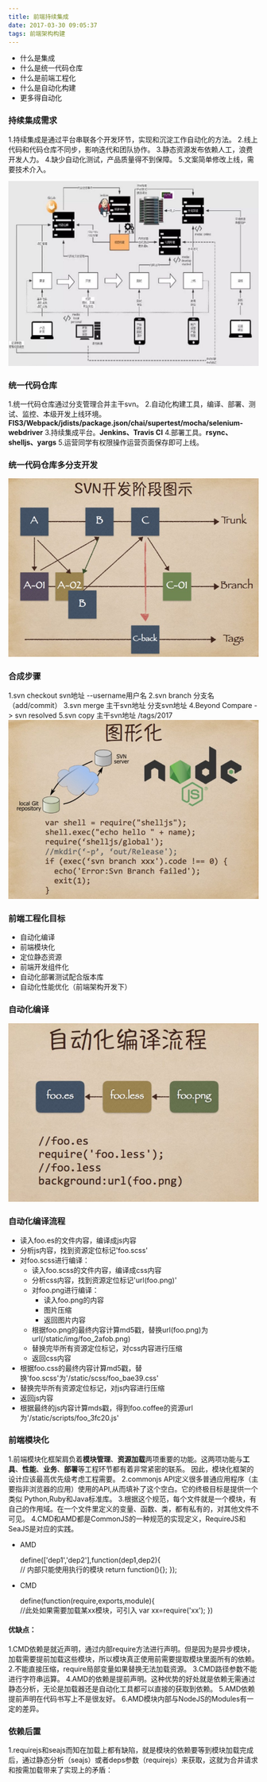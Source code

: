 ```yaml
---
title: 前端持续集成
date: 2017-03-30 09:05:37
tags: 前端架构构建
---
```


* 什么是集成
* 什么是统一代码仓库
* 什么是前端工程化
* 什么是自动化构建
* 更多得自动化

### 持续集成需求
1.持续集成是通过平台串联各个开发环节，实现和沉淀工作自动化的方法。
2.线上代码和代码仓库不同步，影响迭代和团队协作。
3.静态资源发布依赖人工，浪费开发人力。
4.缺少自动化测试，产品质量得不到保障。
5.文案简单修改上线，需要技术介入。
<!--more-->
![](/images/170330-1.png)
### 统一代码仓库
1.统一代码仓库通过分支管理合并主干svn。
2.自动化构建工具，编译、部署、测试、监控、本级开发上线环境。**FIS3/Webpack/jdists/package.json/chai/supertest/mocha/selenium-webdriver**
3.持续集成平台。**Jenkins、Travis CI**
4.部署工具。**rsync、shelljs、yargs**
5.运营同学有权限操作运营页面保存即可上线。
### 统一代码仓库多分支开发
![](/images/170330-2.png)                     
### 合成步骤
1.svn checkout svn地址 --username用户名
2.svn branch 分支名（add/commit）
3.svn merge 主干svn地址  分支svn地址
4.Beyond Compare -> svn resolved
5.svn copy 主干svn地址 /tags/2017
![](/images/170330-3.png)    
### 前端工程化目标
* 自动化编译
* 前端模块化
* 定位静态资源
* 前端开发组件化
* 自动化部署测试配合版本库
* 自动化性能优化（前端架构开发下）

### 自动化编译
![](/images/170330-4.png)  
### 自动化编译流程
* 读入foo.es的文件内容，编译成js内容
* 分析js内容，找到资源定位标记'foo.scss'
* 对foo.scss进行编译：
    * 读入foo.scss的文件内容，编译成css内容
    * 分析css内容，找到资源定位标记'url(foo.png)'
    * 对foo.png进行编译：
        * 读入foo.png的内容
        * 图片压缩
        * 返回图片内容
    * 根据foo.png的最终内容计算md5戳，替换url(foo.png)为url(/static/img/foo_2afob.png)
    * 替换完毕所有资源定位标记，对css内容进行压缩
    * 返回css内容 
* 根据foo.css的最终内容计算md5戳，替换'foo.scss'为'/static/scss/foo_bae39.css'
* 替换完毕所有资源定位标记，对js内容进行压缩
* 返回js内容
* 根据最终的js内容计算mds戳，得到foo.coffee的资源url为'/static/scripts/foo_3fc20.js'
### 前端模块化
1.前端模块化框架肩负着**模块管理**、**资源加载**两项重要的功能。这两项功能与**工具**、**性能**、**业务**、**部署**等工程环节都有着非常紧密的联系。
  因此，模块化框架的设计应该最高优先级考虑工程需要。
2.commonjs API定义很多普通应用程序（主要指非浏览器的应用）使用的API,从而填补了这个空白。它的终极目标是提供一个类似 Python,Ruby和Java标准库。
3.根据这个规范，每个文件就是一个模块，有自己的作用域。在一个文件里定义的变量、函数、类，都有私有的，对其他文件不可见。
4.CMD和AMD都是CommonJS的一种规范的实现定义，RequireJS和SeaJS是对应的实践。

* AMD


    define(['dep1','dep2'],function(dep1,dep2){    
        // 内部只能使用执行的模块
        return function(){};
    });
    
* CMD


    define(function(require,exports,module){     
        //此处如果需要加载某xx模块，可引入
        var xx=require('xx');
    })
    
#### 优缺点：
1.CMD依赖是就近声明，通过内部require方法进行声明。但是因为是异步模块，加载需要提前加载这些模块，所以模块真正使用前需要提取模块里面所有的依赖。
2.不能直接压缩，require局部变量如果替换无法加载资源。
3.CMD路径参数不能进行字符串运算。
4.AMD的依赖是提前声明。这种优势的好处就是依赖无需通过静态分析，无论是加载器还是自动化工具都可以直接的获取到依赖。
5.AMD依赖提前声明在代码书写上不是很友好。
6.AMD模块内部与NodeJS的Modules有一定的差异。

### 依赖后置
1.requirejs和seajs而知在加载上都有缺陷，就是模块的依赖要等到模块加载完成后，通过静态分析（seajs）或者deps参数（requirejs）来获取，这就为合并请求和按需加载带来了实现上的矛盾：